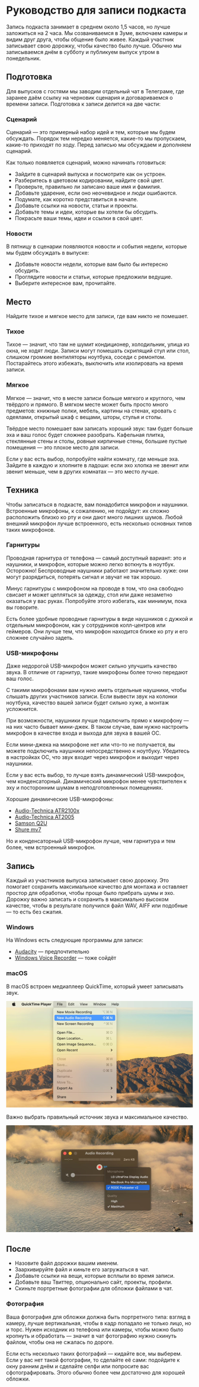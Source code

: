 # Руководство для записи подкаста

Запись подкаста занимает в среднем около 1,5 часов, но лучше заложиться на 2 часа. Мы созваниваемся в Зуме, включаем камеры и видим друг друга, чтобы общение было живее. Каждый участник записывает свою дорожку, чтобы качество было лучше. Обычно мы записываемся днём в субботу и публикуем выпуск утром в понедельник.

## Подготовка

Для выпусков с гостями мы заводим отдельный чат в Телеграме, где заранее даём ссылку на черновик сценария и договариваемся о времени записи. Подготовка к записи делится на две части:

### Сценарий

Сценарий — это примерный набор идей и тем, которые мы будем обсуждать. Порядок тем нередко меняется, какие-то мы пропускаем, какие-то приходят по ходу. Перед записью мы обсуждаем и дополняем сценарий.

Как только появляется сценарий, можно начинать готовиться:

- Зайдите в сценарий выпуска и посмотрите как он устроен.
- Разберитесь в цветовом кодировании, найдите свой цвет.
- Проверьте, правильно ли записано ваше имя и фамилия.
- Добавьте ударение, если оно неочевидное и люди ошибаются.
- Подумате, как коротко представиться в начале.
- Добавьте ссылки на новости, статьи и проекты.
- Добавьте темы и идеи, которые вы хотели бы обсудить.
- Покрасьте ваши темы, идеи и ссылки в свой цвет.

### Новости

В пятницу в сценарии появляются новости и события недели, которые мы будем обсуждать в выпуске:

- Добавьте новости недели, которые вам было бы интересно обсудить.
- Проглядите новости и статьи, которые предложили ведущие.
- Выберите интересное вам, прочитайте.

## Место

Найдите тихое и мягкое место для записи, где вам никто не помешает.

### Тихое

Тихое — значит, что там не шумит кондиционер, холодильник, улица из окна, не ходят люди. Записи могут помешать скрипящий стул или стол, слишком громкие вентиляторы ноутбука, соседи с ремонтом. Постарайтесь этого избежать, выключить или изолировать на время записи.

### Мягкое

Мягкое — значит, что в месте записи больше мягкого и круглого, чем твёрдого и прямого. В мягком месте может быть просто много предметов: книжные полки, мебель, картины на стенах, кровать с одеялами, открытый шкаф с вещами, шторы, стулья и столы.

Твёрдое место помешает вам записать хороший звук: там будет больше эха и ваш голос будет сложнее разобрать. Кафельная плитка, стеклянные стены и столы, ровные кирпичные стены, большие пустые помещения — это плохое место для записи.

Если у вас есть выбор, попробуйте найти комнату, где меньше эха. Зайдите в каждую и хлопните в ладоши: если эхо хлопка не звенит или звенит меньше, чем в других комнатах — это место лучше.

## Техника

Чтобы записаться в подкасте, вам понадобится микрофон и наушники. Встроенные микрофоны, к сожалению, не подойдут: их сложно расположить близко ко рту и они дают много лишних шумов. Любой внешний микрофон лучше встроенного, есть несколько основных типов таких микрофонов.

### Гарнитуры

Проводная гарнитура от телефона — самый доступный вариант: это и наушники, и микрофон, которые можно легко воткнуть в ноутбук. Осторожно! Беспроводные наушники работают значительно хуже: они могут разрядиться, потерять сигнал и звучат не так хорошо.

Минус гарнитуры с микрофоном на проводе в том, что она свободно свисает и может цепляться за одежду, стол или даже незаметно оказаться у вас руках. Попробуйте этого избегать, как минимум, пока вы говорите.

Есть более удобные проводные гарнитуры в виде наушников с дужкой и отдельным микрофоном, как у сотрудников колл-центров или геймеров. Они лучше тем, что микрофон находится ближе ко рту и его сложнее случайно задеть.

### USB-микрофоны

Даже недорогой USB-микрофон может сильно улучшить качество звука. В отличие от гарнитур, такие микрофоны более точно передают ваш голос.

С такими микрофонами вам нужно иметь отдельные наушники, чтобы слышать других участников записи. Если вывести звук на колонки ноутбука, качество вашей записи будет сильно хуже, а монтаж усложнится.

При возможности, наушники лучше подключить прямо к микрофону — на них часто бывает мини-джек. В таком случае, вам нужно настроить микрофон в качестве входа и выхода для звука в вашей ОС.

Если мини-джека на микрофоне нет или что-то не получается, вы можете подключить наушники непосредственно к ноутбуку. Убедитесь в настройках ОС, что звук входит через микрофон и выходит через наушники.

Если у вас есть выбор, то лучше взять динамический USB-микрофон, чем конденсаторный. Динамический микрофон менее чувствителен к эху и посторонним шумам в неподготовленных помещениях.

Хорошие динамические USB-микрофоны:

- [Audio-Technica ATR2100x](https://www.audio-technica.com/en-us/atr2100x-usb)
- [Audio-Technica AT2005](https://www.audio-technica.com/en-us/microphones/wired/type/usb/at2005usb)
- [Samson Q2U](http://www.samsontech.com/samson/products/microphones/usb-microphones/q2u/)
- [Shure mv7](https://www.shure.com/en-US/products/microphones/mv7?variant=MV7-K)

Но и конденсаторный USB-микрофон лучше, чем гарнитура и тем более, чем встроенный микрофон.

## Запись

Каждый из участников выпуска записывает свою дорожку. Это помогает сохранить максимальное качество для монтажа и оставляет простор для обработки, чтобы проще было прибрать шумы и эхо. Дорожку важно записать и сохранить в максимально высоком качестве, чтобы в результате получился файл WAV, AIFF или подобные — то есть без сжатия.

### Windows

На Windows есть следующие программы для записи:

- [Audacity](https://www.audacityteam.org) — предпочтительно
- [Windows Voice Recorder](https://www.microsoft.com/p/windows-voice-recorder/9wzdncrfhwkn) — тоже сойдёт

### macOS

В macOS встроен медиаплеер QuickTime, который умеет записывать звук.

![File > New Audio Recording…](images/new-audio.jpg)

Важно выбрать правильный источник звука и максимальное качество.

![Microphone: Rode Podcaster v2, Quality: Maximum](images/max-quality.jpg)

## После

- Назовите файл дорожки вашим именем.
- Заархивируйте файл и киньте его загружаться в чат.
- Добавьте ссылки на вещи, которые всплыли во время записи.
- Добавьте ваш Твиттер, опционально сайт, проекты, профили.
- Скиньте портретные фотографии для обложки файлами в чат.

### Фотография

Ваша фотография для обложки должна быть портретного типа: взгляд в камеру, лучше вертикальная, чтобы в кадр попадало не только лицо, но и торс. Нужен исходник из телефона или камеры, чтобы можно было кропнуть и обработать — значит в чат фотографию нужно скинуть файлом, чтобы она не сжалась по дороге.

Если есть несколько таких фотографий — кидайте все, мы выберем. Если у вас нет такой фотографии, то сделайте её сами: подойдите к окну ранним днём и сделайте селфи или попросите вас сфотографировать. Этого обычно более чем достаточно для хорошей обложки.
